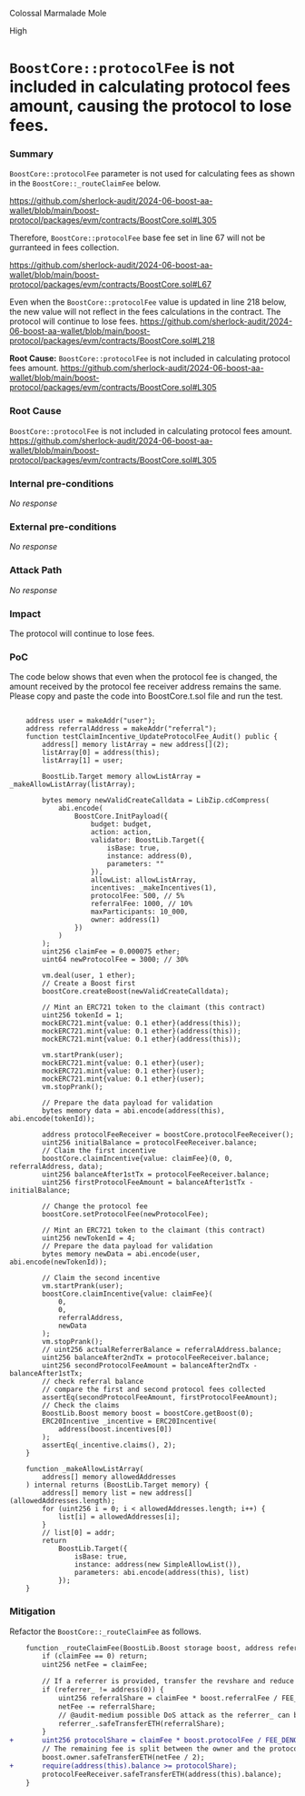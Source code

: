 Colossal Marmalade Mole

High

# `BoostCore::protocolFee` is not included in calculating protocol fees amount, causing the protocol to lose fees.

### Summary

`BoostCore::protocolFee` parameter is not used for calculating fees as shown in the `BoostCore::_routeClaimFee` below.

https://github.com/sherlock-audit/2024-06-boost-aa-wallet/blob/main/boost-protocol/packages/evm/contracts/BoostCore.sol#L305

Therefore, `BoostCore::protocolFee` base fee set in line 67 will not be gurranteed in fees collection.

https://github.com/sherlock-audit/2024-06-boost-aa-wallet/blob/main/boost-protocol/packages/evm/contracts/BoostCore.sol#L67

Even when the `BoostCore::protocolFee` value is updated in line 218 below, the new value will not reflect in the fees calculations in the contract. The protocol will continue to lose fees.
https://github.com/sherlock-audit/2024-06-boost-aa-wallet/blob/main/boost-protocol/packages/evm/contracts/BoostCore.sol#L218

**Root Cause:** 
`BoostCore::protocolFee` is not included in calculating protocol fees amount.
https://github.com/sherlock-audit/2024-06-boost-aa-wallet/blob/main/boost-protocol/packages/evm/contracts/BoostCore.sol#L305


### Root Cause

`BoostCore::protocolFee` is not included in calculating protocol fees amount.
https://github.com/sherlock-audit/2024-06-boost-aa-wallet/blob/main/boost-protocol/packages/evm/contracts/BoostCore.sol#L305

### Internal pre-conditions

_No response_

### External pre-conditions

_No response_

### Attack Path

_No response_

### Impact

The protocol will continue to lose fees.

### PoC


The code below shows that even when the protocol fee is changed, the amount received by the protocol fee receiver address remains the same. Please copy and paste the code into BoostCore.t.sol file and run the test.

```solidity

    address user = makeAddr("user");
    address referralAddress = makeAddr("referral");
    function testClaimIncentive_UpdateProtocolFee_Audit() public {
        address[] memory listArray = new address[](2);
        listArray[0] = address(this);
        listArray[1] = user;

        BoostLib.Target memory allowListArray = _makeAllowListArray(listArray);

        bytes memory newValidCreateCalldata = LibZip.cdCompress(
            abi.encode(
                BoostCore.InitPayload({
                    budget: budget,
                    action: action,
                    validator: BoostLib.Target({
                        isBase: true,
                        instance: address(0),
                        parameters: ""
                    }),
                    allowList: allowListArray,
                    incentives: _makeIncentives(1),
                    protocolFee: 500, // 5%
                    referralFee: 1000, // 10%
                    maxParticipants: 10_000,
                    owner: address(1)
                })
            )
        );
        uint256 claimFee = 0.000075 ether;
        uint64 newProtocolFee = 3000; // 30%

        vm.deal(user, 1 ether);
        // Create a Boost first
        boostCore.createBoost(newValidCreateCalldata);

        // Mint an ERC721 token to the claimant (this contract)
        uint256 tokenId = 1;
        mockERC721.mint{value: 0.1 ether}(address(this));
        mockERC721.mint{value: 0.1 ether}(address(this));
        mockERC721.mint{value: 0.1 ether}(address(this));

        vm.startPrank(user);
        mockERC721.mint{value: 0.1 ether}(user);
        mockERC721.mint{value: 0.1 ether}(user);
        mockERC721.mint{value: 0.1 ether}(user);
        vm.stopPrank();

        // Prepare the data payload for validation
        bytes memory data = abi.encode(address(this), abi.encode(tokenId));

        address protocolFeeReceiver = boostCore.protocolFeeReceiver();
        uint256 initialBalance = protocolFeeReceiver.balance;
        // Claim the first incentive
        boostCore.claimIncentive{value: claimFee}(0, 0, referralAddress, data);
        uint256 balanceAfter1stTx = protocolFeeReceiver.balance;
        uint256 firstProtocolFeeAmount = balanceAfter1stTx - initialBalance;

        // Change the protocol fee
        boostCore.setProtocolFee(newProtocolFee);

        // Mint an ERC721 token to the claimant (this contract)
        uint256 newTokenId = 4;
        // Prepare the data payload for validation
        bytes memory newData = abi.encode(user, abi.encode(newTokenId));

        // Claim the second incentive
        vm.startPrank(user);
        boostCore.claimIncentive{value: claimFee}(
            0,
            0,
            referralAddress,
            newData
        );
        vm.stopPrank();
        // uint256 actualReferrerBalance = referralAddress.balance;
        uint256 balanceAfter2ndTx = protocolFeeReceiver.balance;
        uint256 secondProtocolFeeAmount = balanceAfter2ndTx - balanceAfter1stTx;
        // check referral balance
        // compare the first and second protocol fees collected
        assertEq(secondProtocolFeeAmount, firstProtocolFeeAmount);
        // Check the claims
        BoostLib.Boost memory boost = boostCore.getBoost(0);
        ERC20Incentive _incentive = ERC20Incentive(
            address(boost.incentives[0])
        );
        assertEq(_incentive.claims(), 2);
    }

    function _makeAllowListArray(
        address[] memory allowedAddresses
    ) internal returns (BoostLib.Target memory) {
        address[] memory list = new address[](allowedAddresses.length);
        for (uint256 i = 0; i < allowedAddresses.length; i++) {
            list[i] = allowedAddresses[i];
        }
        // list[0] = addr;
        return
            BoostLib.Target({
                isBase: true,
                instance: address(new SimpleAllowList()),
                parameters: abi.encode(address(this), list)
            });
    }
```

### Mitigation

Refactor the `BoostCore::_routeClaimFee` as follows.

```diff
    function _routeClaimFee(BoostLib.Boost storage boost, address referrer_) internal {
        if (claimFee == 0) return;
        uint256 netFee = claimFee;

        // If a referrer is provided, transfer the revshare and reduce the net fee
        if (referrer_ != address(0)) {
            uint256 referralShare = claimFee * boost.referralFee / FEE_DENOMINATOR;
            netFee -= referralShare;
            // @audit-medium possible DoS attack as the referrer_ can be a contract not authorized to receive ETH
            referrer_.safeTransferETH(referralShare);
        }
+       uint256 protocolShare = claimFee * boost.protocolFee / FEE_DENOMINATOR;
        // The remaining fee is split between the owner and the protocol
        boost.owner.safeTransferETH(netFee / 2);
+       require(address(this).balance >= protocolShare);
        protocolFeeReceiver.safeTransferETH(address(this).balance);
    }
```